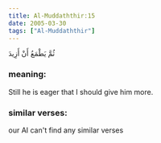 ```yaml
---
title: Al-Muddaththir:15
date: 2005-03-30
tags: ["Al-Muddaththir"]
---
```

ثُمَّ يَطْمَعُ أَنْ أَزِيدَ
### meaning: 
Still he is eager that I should give him more.
### similar verses: 

our AI can't find any similar verses




